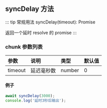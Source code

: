 ## syncDelay 方法
::: tip 常规用法
syncDelay(timeout): Promise

返回一个延时 resolve 的 promise
:::


### chunk 参数列表
| 参数          | 说明                 | 类型     | 默认值   |
| :------------ |:-----------------| :--------| :--------|
| timeout       | 延迟毫秒数     | number       | 0      |

#### 例子

```js
await syncDelay(3000);
console.log('延时3秒后输出');
```

